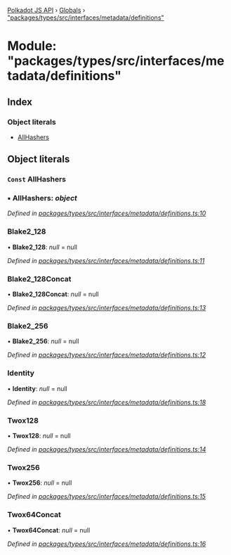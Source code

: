 [Polkadot JS API](../README.md) › [Globals](../globals.md) › ["packages/types/src/interfaces/metadata/definitions"](_packages_types_src_interfaces_metadata_definitions_.md)

# Module: "packages/types/src/interfaces/metadata/definitions"

## Index

### Object literals

* [AllHashers](_packages_types_src_interfaces_metadata_definitions_.md#const-allhashers)

## Object literals

### `Const` AllHashers

### ▪ **AllHashers**: *object*

*Defined in [packages/types/src/interfaces/metadata/definitions.ts:10](https://github.com/polkadot-js/api/blob/59bb5f864/packages/types/src/interfaces/metadata/definitions.ts#L10)*

###  Blake2_128

• **Blake2_128**: *null* = null

*Defined in [packages/types/src/interfaces/metadata/definitions.ts:11](https://github.com/polkadot-js/api/blob/59bb5f864/packages/types/src/interfaces/metadata/definitions.ts#L11)*

###  Blake2_128Concat

• **Blake2_128Concat**: *null* = null

*Defined in [packages/types/src/interfaces/metadata/definitions.ts:13](https://github.com/polkadot-js/api/blob/59bb5f864/packages/types/src/interfaces/metadata/definitions.ts#L13)*

###  Blake2_256

• **Blake2_256**: *null* = null

*Defined in [packages/types/src/interfaces/metadata/definitions.ts:12](https://github.com/polkadot-js/api/blob/59bb5f864/packages/types/src/interfaces/metadata/definitions.ts#L12)*

###  Identity

• **Identity**: *null* = null

*Defined in [packages/types/src/interfaces/metadata/definitions.ts:18](https://github.com/polkadot-js/api/blob/59bb5f864/packages/types/src/interfaces/metadata/definitions.ts#L18)*

###  Twox128

• **Twox128**: *null* = null

*Defined in [packages/types/src/interfaces/metadata/definitions.ts:14](https://github.com/polkadot-js/api/blob/59bb5f864/packages/types/src/interfaces/metadata/definitions.ts#L14)*

###  Twox256

• **Twox256**: *null* = null

*Defined in [packages/types/src/interfaces/metadata/definitions.ts:15](https://github.com/polkadot-js/api/blob/59bb5f864/packages/types/src/interfaces/metadata/definitions.ts#L15)*

###  Twox64Concat

• **Twox64Concat**: *null* = null

*Defined in [packages/types/src/interfaces/metadata/definitions.ts:16](https://github.com/polkadot-js/api/blob/59bb5f864/packages/types/src/interfaces/metadata/definitions.ts#L16)*
